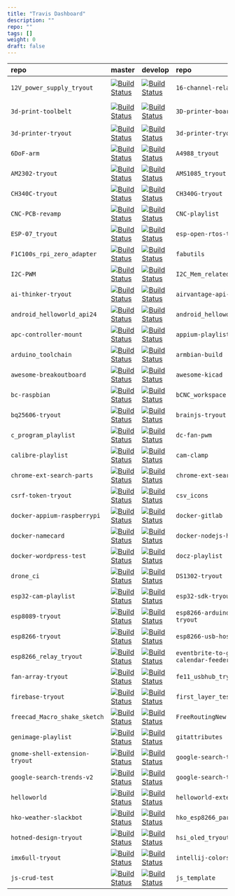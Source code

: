 ```yaml
---
title: "Travis Dashboard"
description: ""
repo: ""
tags: []
weight: 0
draft: false
---
```


| repo | master | develop | repo | master | develop | repo | master | develop | repo | master | develop | repo | master | develop |
| :---- | ----- | ----- | :---- | ----- | ----- | :---- | ----- | ----- | :---- | ----- | ----- | :---- | ----- | ----- |
| `12V_power_supply_tryout`| [![Build Status](https://travis-ci.com/louiscklaw/12V_power_supply_tryout.svg?branch=master)](https://travis-ci.com/louiscklaw/12V_power_supply_tryout)| [![Build Status](https://travis-ci.com/louiscklaw/12V_power_supply_tryout.svg?branch=develop)](https://travis-ci.com/louiscklaw/12V_power_supply_tryout) | `16-channel-relay-tryout`| [![Build Status](https://travis-ci.com/louiscklaw/16-channel-relay-tryout.svg?branch=master)](https://travis-ci.com/louiscklaw/16-channel-relay-tryout)| [![Build Status](https://travis-ci.com/louiscklaw/16-channel-relay-tryout.svg?branch=develop)](https://travis-ci.com/louiscklaw/16-channel-relay-tryout) | `2019-district-council-election-parser`| [![Build Status](https://travis-ci.com/louiscklaw/2019-district-council-election-parser.svg?branch=master)](https://travis-ci.com/louiscklaw/2019-district-council-election-parser)| [![Build Status](https://travis-ci.com/louiscklaw/2019-district-council-election-parser.svg?branch=develop)](https://travis-ci.com/louiscklaw/2019-district-council-election-parser) | `3d-library`| [![Build Status](https://travis-ci.com/louiscklaw/3d-library.svg?branch=master)](https://travis-ci.com/louiscklaw/3d-library)| [![Build Status](https://travis-ci.com/louiscklaw/3d-library.svg?branch=develop)](https://travis-ci.com/louiscklaw/3d-library) | `3d-model-store`| [![Build Status](https://travis-ci.com/louiscklaw/3d-model-store.svg?branch=master)](https://travis-ci.com/louiscklaw/3d-model-store)| [![Build Status](https://travis-ci.com/louiscklaw/3d-model-store.svg?branch=develop)](https://travis-ci.com/louiscklaw/3d-model-store) |
| `3d-print-toolbelt`| [![Build Status](https://travis-ci.com/louiscklaw/3d-print-toolbelt.svg?branch=master)](https://travis-ci.com/louiscklaw/3d-print-toolbelt)| [![Build Status](https://travis-ci.com/louiscklaw/3d-print-toolbelt.svg?branch=develop)](https://travis-ci.com/louiscklaw/3d-print-toolbelt) | `3D-printer-board`| [![Build Status](https://travis-ci.com/louiscklaw/3D-printer-board.svg?branch=master)](https://travis-ci.com/louiscklaw/3D-printer-board)| [![Build Status](https://travis-ci.com/louiscklaw/3D-printer-board.svg?branch=develop)](https://travis-ci.com/louiscklaw/3D-printer-board) | `3d-printer-filament-weight-sensor`| [![Build Status](https://travis-ci.com/louiscklaw/3d-printer-filament-weight-sensor.svg?branch=master)](https://travis-ci.com/louiscklaw/3d-printer-filament-weight-sensor)| [![Build Status](https://travis-ci.com/louiscklaw/3d-printer-filament-weight-sensor.svg?branch=develop)](https://travis-ci.com/louiscklaw/3d-printer-filament-weight-sensor) | `3d-printer-head-pcb`| [![Build Status](https://travis-ci.com/louiscklaw/3d-printer-head-pcb.svg?branch=master)](https://travis-ci.com/louiscklaw/3d-printer-head-pcb)| [![Build Status](https://travis-ci.com/louiscklaw/3d-printer-head-pcb.svg?branch=develop)](https://travis-ci.com/louiscklaw/3d-printer-head-pcb) | `3d-printer-test2`| [![Build Status](https://travis-ci.com/louiscklaw/3d-printer-test2.svg?branch=master)](https://travis-ci.com/louiscklaw/3d-printer-test2)| [![Build Status](https://travis-ci.com/louiscklaw/3d-printer-test2.svg?branch=develop)](https://travis-ci.com/louiscklaw/3d-printer-test2) |
| `3d-printer-tryout`| [![Build Status](https://travis-ci.com/louiscklaw/3d-printer-tryout.svg?branch=master)](https://travis-ci.com/louiscklaw/3d-printer-tryout)| [![Build Status](https://travis-ci.com/louiscklaw/3d-printer-tryout.svg?branch=develop)](https://travis-ci.com/louiscklaw/3d-printer-tryout) | `3d-printer-tryout2`| [![Build Status](https://travis-ci.com/louiscklaw/3d-printer-tryout2.svg?branch=master)](https://travis-ci.com/louiscklaw/3d-printer-tryout2)| [![Build Status](https://travis-ci.com/louiscklaw/3d-printer-tryout2.svg?branch=develop)](https://travis-ci.com/louiscklaw/3d-printer-tryout2) | `3d-scanner-tryout`| [![Build Status](https://travis-ci.com/louiscklaw/3d-scanner-tryout.svg?branch=master)](https://travis-ci.com/louiscklaw/3d-scanner-tryout)| [![Build Status](https://travis-ci.com/louiscklaw/3d-scanner-tryout.svg?branch=develop)](https://travis-ci.com/louiscklaw/3d-scanner-tryout) | `3dprinter-config`| [![Build Status](https://travis-ci.com/louiscklaw/3dprinter-config.svg?branch=master)](https://travis-ci.com/louiscklaw/3dprinter-config)| [![Build Status](https://travis-ci.com/louiscklaw/3dprinter-config.svg?branch=develop)](https://travis-ci.com/louiscklaw/3dprinter-config) | `5V_OCP_tryout`| [![Build Status](https://travis-ci.com/louiscklaw/5V_OCP_tryout.svg?branch=master)](https://travis-ci.com/louiscklaw/5V_OCP_tryout)| [![Build Status](https://travis-ci.com/louiscklaw/5V_OCP_tryout.svg?branch=develop)](https://travis-ci.com/louiscklaw/5V_OCP_tryout) |
| `6DoF-arm`| [![Build Status](https://travis-ci.com/louiscklaw/6DoF-arm.svg?branch=master)](https://travis-ci.com/louiscklaw/6DoF-arm)| [![Build Status](https://travis-ci.com/louiscklaw/6DoF-arm.svg?branch=develop)](https://travis-ci.com/louiscklaw/6DoF-arm) | `A4988_tryout`| [![Build Status](https://travis-ci.com/louiscklaw/A4988_tryout.svg?branch=master)](https://travis-ci.com/louiscklaw/A4988_tryout)| [![Build Status](https://travis-ci.com/louiscklaw/A4988_tryout.svg?branch=develop)](https://travis-ci.com/louiscklaw/A4988_tryout) | `aastock-tile-tryout`| [![Build Status](https://travis-ci.com/louiscklaw/aastock-tile-tryout.svg?branch=master)](https://travis-ci.com/louiscklaw/aastock-tile-tryout)| [![Build Status](https://travis-ci.com/louiscklaw/aastock-tile-tryout.svg?branch=develop)](https://travis-ci.com/louiscklaw/aastock-tile-tryout) | `acdc_switch_supply_tryout`| [![Build Status](https://travis-ci.com/louiscklaw/acdc_switch_supply_tryout.svg?branch=master)](https://travis-ci.com/louiscklaw/acdc_switch_supply_tryout)| [![Build Status](https://travis-ci.com/louiscklaw/acdc_switch_supply_tryout.svg?branch=develop)](https://travis-ci.com/louiscklaw/acdc_switch_supply_tryout) | `adb_long_duration_recorder`| [![Build Status](https://travis-ci.com/louiscklaw/adb_long_duration_recorder.svg?branch=master)](https://travis-ci.com/louiscklaw/adb_long_duration_recorder)| [![Build Status](https://travis-ci.com/louiscklaw/adb_long_duration_recorder.svg?branch=develop)](https://travis-ci.com/louiscklaw/adb_long_duration_recorder) |
| `AM2302-tryout`| [![Build Status](https://travis-ci.com/louiscklaw/AM2302-tryout.svg?branch=master)](https://travis-ci.com/louiscklaw/AM2302-tryout)| [![Build Status](https://travis-ci.com/louiscklaw/AM2302-tryout.svg?branch=develop)](https://travis-ci.com/louiscklaw/AM2302-tryout) | `AMS1085_tryout`| [![Build Status](https://travis-ci.com/louiscklaw/AMS1085_tryout.svg?branch=master)](https://travis-ci.com/louiscklaw/AMS1085_tryout)| [![Build Status](https://travis-ci.com/louiscklaw/AMS1085_tryout.svg?branch=develop)](https://travis-ci.com/louiscklaw/AMS1085_tryout) | `AMS1117_tryout`| [![Build Status](https://travis-ci.com/louiscklaw/AMS1117_tryout.svg?branch=master)](https://travis-ci.com/louiscklaw/AMS1117_tryout)| [![Build Status](https://travis-ci.com/louiscklaw/AMS1117_tryout.svg?branch=develop)](https://travis-ci.com/louiscklaw/AMS1117_tryout) | `android-message-box-tryout`| [![Build Status](https://travis-ci.com/louiscklaw/android-message-box-tryout.svg?branch=master)](https://travis-ci.com/louiscklaw/android-message-box-tryout)| [![Build Status](https://travis-ci.com/louiscklaw/android-message-box-tryout.svg?branch=develop)](https://travis-ci.com/louiscklaw/android-message-box-tryout) | `android_helloworld_api19`| [![Build Status](https://travis-ci.com/louiscklaw/android_helloworld_api19.svg?branch=master)](https://travis-ci.com/louiscklaw/android_helloworld_api19)| [![Build Status](https://travis-ci.com/louiscklaw/android_helloworld_api19.svg?branch=develop)](https://travis-ci.com/louiscklaw/android_helloworld_api19) |
| `CH340C-tryout`| [![Build Status](https://travis-ci.com/louiscklaw/CH340C-tryout.svg?branch=master)](https://travis-ci.com/louiscklaw/CH340C-tryout)| [![Build Status](https://travis-ci.com/louiscklaw/CH340C-tryout.svg?branch=develop)](https://travis-ci.com/louiscklaw/CH340C-tryout) | `CH340G-tryout`| [![Build Status](https://travis-ci.com/louiscklaw/CH340G-tryout.svg?branch=master)](https://travis-ci.com/louiscklaw/CH340G-tryout)| [![Build Status](https://travis-ci.com/louiscklaw/CH340G-tryout.svg?branch=develop)](https://travis-ci.com/louiscklaw/CH340G-tryout) | `CH340T-tryout`| [![Build Status](https://travis-ci.com/louiscklaw/CH340T-tryout.svg?branch=master)](https://travis-ci.com/louiscklaw/CH340T-tryout)| [![Build Status](https://travis-ci.com/louiscklaw/CH340T-tryout.svg?branch=develop)](https://travis-ci.com/louiscklaw/CH340T-tryout) | `chrome-ext-search-annualreport`| [![Build Status](https://travis-ci.com/louiscklaw/chrome-ext-search-annualreport.svg?branch=master)](https://travis-ci.com/louiscklaw/chrome-ext-search-annualreport)| [![Build Status](https://travis-ci.com/louiscklaw/chrome-ext-search-annualreport.svg?branch=develop)](https://travis-ci.com/louiscklaw/chrome-ext-search-annualreport) | `chrome-ext-search-breakout`| [![Build Status](https://travis-ci.com/louiscklaw/chrome-ext-search-breakout.svg?branch=master)](https://travis-ci.com/louiscklaw/chrome-ext-search-breakout)| [![Build Status](https://travis-ci.com/louiscklaw/chrome-ext-search-breakout.svg?branch=develop)](https://travis-ci.com/louiscklaw/chrome-ext-search-breakout) |
| `CNC-PCB-revamp`| [![Build Status](https://travis-ci.com/louiscklaw/CNC-PCB-revamp.svg?branch=master)](https://travis-ci.com/louiscklaw/CNC-PCB-revamp)| [![Build Status](https://travis-ci.com/louiscklaw/CNC-PCB-revamp.svg?branch=develop)](https://travis-ci.com/louiscklaw/CNC-PCB-revamp) | `CNC-playlist`| [![Build Status](https://travis-ci.com/louiscklaw/CNC-playlist.svg?branch=master)](https://travis-ci.com/louiscklaw/CNC-playlist)| [![Build Status](https://travis-ci.com/louiscklaw/CNC-playlist.svg?branch=develop)](https://travis-ci.com/louiscklaw/CNC-playlist) | `cookie-session-tryout`| [![Build Status](https://travis-ci.com/louiscklaw/cookie-session-tryout.svg?branch=master)](https://travis-ci.com/louiscklaw/cookie-session-tryout)| [![Build Status](https://travis-ci.com/louiscklaw/cookie-session-tryout.svg?branch=develop)](https://travis-ci.com/louiscklaw/cookie-session-tryout) | `COVID-19-tools`| [![Build Status](https://travis-ci.com/louiscklaw/COVID-19-tools.svg?branch=master)](https://travis-ci.com/louiscklaw/COVID-19-tools)| [![Build Status](https://travis-ci.com/louiscklaw/COVID-19-tools.svg?branch=develop)](https://travis-ci.com/louiscklaw/COVID-19-tools) | `cowin-tryout`| [![Build Status](https://travis-ci.com/louiscklaw/cowin-tryout.svg?branch=master)](https://travis-ci.com/louiscklaw/cowin-tryout)| [![Build Status](https://travis-ci.com/louiscklaw/cowin-tryout.svg?branch=develop)](https://travis-ci.com/louiscklaw/cowin-tryout) |
| `ESP-07_tryout`| [![Build Status](https://travis-ci.com/louiscklaw/ESP-07_tryout.svg?branch=master)](https://travis-ci.com/louiscklaw/ESP-07_tryout)| [![Build Status](https://travis-ci.com/louiscklaw/ESP-07_tryout.svg?branch=develop)](https://travis-ci.com/louiscklaw/ESP-07_tryout) | `esp-open-rtos-tryout`| [![Build Status](https://travis-ci.com/louiscklaw/esp-open-rtos-tryout.svg?branch=master)](https://travis-ci.com/louiscklaw/esp-open-rtos-tryout)| [![Build Status](https://travis-ci.com/louiscklaw/esp-open-rtos-tryout.svg?branch=develop)](https://travis-ci.com/louiscklaw/esp-open-rtos-tryout) | `esp-weather-station-tryout`| [![Build Status](https://travis-ci.com/louiscklaw/esp-weather-station-tryout.svg?branch=master)](https://travis-ci.com/louiscklaw/esp-weather-station-tryout)| [![Build Status](https://travis-ci.com/louiscklaw/esp-weather-station-tryout.svg?branch=develop)](https://travis-ci.com/louiscklaw/esp-weather-station-tryout) | `ESP12-breakout`| [![Build Status](https://travis-ci.com/louiscklaw/ESP12-breakout.svg?branch=master)](https://travis-ci.com/louiscklaw/ESP12-breakout)| [![Build Status](https://travis-ci.com/louiscklaw/ESP12-breakout.svg?branch=develop)](https://travis-ci.com/louiscklaw/ESP12-breakout) | `esp12-lora-remote-station-tryout`| [![Build Status](https://travis-ci.com/louiscklaw/esp12-lora-remote-station-tryout.svg?branch=master)](https://travis-ci.com/louiscklaw/esp12-lora-remote-station-tryout)| [![Build Status](https://travis-ci.com/louiscklaw/esp12-lora-remote-station-tryout.svg?branch=develop)](https://travis-ci.com/louiscklaw/esp12-lora-remote-station-tryout) |
| `F1C100s_rpi_zero_adapter`| [![Build Status](https://travis-ci.com/louiscklaw/F1C100s_rpi_zero_adapter.svg?branch=master)](https://travis-ci.com/louiscklaw/F1C100s_rpi_zero_adapter)| [![Build Status](https://travis-ci.com/louiscklaw/F1C100s_rpi_zero_adapter.svg?branch=develop)](https://travis-ci.com/louiscklaw/F1C100s_rpi_zero_adapter) | `fabutils`| [![Build Status](https://travis-ci.com/louiscklaw/fabutils.svg?branch=master)](https://travis-ci.com/louiscklaw/fabutils)| [![Build Status](https://travis-ci.com/louiscklaw/fabutils.svg?branch=develop)](https://travis-ci.com/louiscklaw/fabutils) | `facebook-market`| [![Build Status](https://travis-ci.com/louiscklaw/facebook-market.svg?branch=master)](https://travis-ci.com/louiscklaw/facebook-market)| [![Build Status](https://travis-ci.com/louiscklaw/facebook-market.svg?branch=develop)](https://travis-ci.com/louiscklaw/facebook-market) | `facebook-toolbelt`| [![Build Status](https://travis-ci.com/louiscklaw/facebook-toolbelt.svg?branch=master)](https://travis-ci.com/louiscklaw/facebook-toolbelt)| [![Build Status](https://travis-ci.com/louiscklaw/facebook-toolbelt.svg?branch=develop)](https://travis-ci.com/louiscklaw/facebook-toolbelt) | `facebook_scraper-tryout`| [![Build Status](https://travis-ci.com/louiscklaw/facebook_scraper-tryout.svg?branch=master)](https://travis-ci.com/louiscklaw/facebook_scraper-tryout)| [![Build Status](https://travis-ci.com/louiscklaw/facebook_scraper-tryout.svg?branch=develop)](https://travis-ci.com/louiscklaw/facebook_scraper-tryout) |
| `I2C-PWM`| [![Build Status](https://travis-ci.com/louiscklaw/I2C-PWM.svg?branch=master)](https://travis-ci.com/louiscklaw/I2C-PWM)| [![Build Status](https://travis-ci.com/louiscklaw/I2C-PWM.svg?branch=develop)](https://travis-ci.com/louiscklaw/I2C-PWM) | `I2C_Mem_related_tryout`| [![Build Status](https://travis-ci.com/louiscklaw/I2C_Mem_related_tryout.svg?branch=master)](https://travis-ci.com/louiscklaw/I2C_Mem_related_tryout)| [![Build Status](https://travis-ci.com/louiscklaw/I2C_Mem_related_tryout.svg?branch=develop)](https://travis-ci.com/louiscklaw/I2C_Mem_related_tryout) | `i3mega-playlist`| [![Build Status](https://travis-ci.com/louiscklaw/i3mega-playlist.svg?branch=master)](https://travis-ci.com/louiscklaw/i3mega-playlist)| [![Build Status](https://travis-ci.com/louiscklaw/i3mega-playlist.svg?branch=develop)](https://travis-ci.com/louiscklaw/i3mega-playlist) | `iamon99-com-tryout`| [![Build Status](https://travis-ci.com/louiscklaw/iamon99-com-tryout.svg?branch=master)](https://travis-ci.com/louiscklaw/iamon99-com-tryout)| [![Build Status](https://travis-ci.com/louiscklaw/iamon99-com-tryout.svg?branch=develop)](https://travis-ci.com/louiscklaw/iamon99-com-tryout) | `ikea_worklamp_playlist`| [![Build Status](https://travis-ci.com/louiscklaw/ikea_worklamp_playlist.svg?branch=master)](https://travis-ci.com/louiscklaw/ikea_worklamp_playlist)| [![Build Status](https://travis-ci.com/louiscklaw/ikea_worklamp_playlist.svg?branch=develop)](https://travis-ci.com/louiscklaw/ikea_worklamp_playlist) |
| `ai-thinker-tryout`| [![Build Status](https://travis-ci.com/louiscklaw/ai-thinker-tryout.svg?branch=master)](https://travis-ci.com/louiscklaw/ai-thinker-tryout)| [![Build Status](https://travis-ci.com/louiscklaw/ai-thinker-tryout.svg?branch=develop)](https://travis-ci.com/louiscklaw/ai-thinker-tryout) | `airvantage-api-nodejs`| [![Build Status](https://travis-ci.com/louiscklaw/airvantage-api-nodejs.svg?branch=master)](https://travis-ci.com/louiscklaw/airvantage-api-nodejs)| [![Build Status](https://travis-ci.com/louiscklaw/airvantage-api-nodejs.svg?branch=develop)](https://travis-ci.com/louiscklaw/airvantage-api-nodejs) | `allwinner-F1Cn00s-tryout`| [![Build Status](https://travis-ci.com/louiscklaw/allwinner-F1Cn00s-tryout.svg?branch=master)](https://travis-ci.com/louiscklaw/allwinner-F1Cn00s-tryout)| [![Build Status](https://travis-ci.com/louiscklaw/allwinner-F1Cn00s-tryout.svg?branch=develop)](https://travis-ci.com/louiscklaw/allwinner-F1Cn00s-tryout) | `allwinner-H3-tryout`| [![Build Status](https://travis-ci.com/louiscklaw/allwinner-H3-tryout.svg?branch=master)](https://travis-ci.com/louiscklaw/allwinner-H3-tryout)| [![Build Status](https://travis-ci.com/louiscklaw/allwinner-H3-tryout.svg?branch=develop)](https://travis-ci.com/louiscklaw/allwinner-H3-tryout) | `allwinner-v3s-tryout`| [![Build Status](https://travis-ci.com/louiscklaw/allwinner-v3s-tryout.svg?branch=master)](https://travis-ci.com/louiscklaw/allwinner-v3s-tryout)| [![Build Status](https://travis-ci.com/louiscklaw/allwinner-v3s-tryout.svg?branch=develop)](https://travis-ci.com/louiscklaw/allwinner-v3s-tryout) |
| `android_helloworld_api24`| [![Build Status](https://travis-ci.com/louiscklaw/android_helloworld_api24.svg?branch=master)](https://travis-ci.com/louiscklaw/android_helloworld_api24)| [![Build Status](https://travis-ci.com/louiscklaw/android_helloworld_api24.svg?branch=develop)](https://travis-ci.com/louiscklaw/android_helloworld_api24) | `android_helloworld_api25`| [![Build Status](https://travis-ci.com/louiscklaw/android_helloworld_api25.svg?branch=master)](https://travis-ci.com/louiscklaw/android_helloworld_api25)| [![Build Status](https://travis-ci.com/louiscklaw/android_helloworld_api25.svg?branch=develop)](https://travis-ci.com/louiscklaw/android_helloworld_api25) | `android_phone`| [![Build Status](https://travis-ci.com/louiscklaw/android_phone.svg?branch=master)](https://travis-ci.com/louiscklaw/android_phone)| [![Build Status](https://travis-ci.com/louiscklaw/android_phone.svg?branch=develop)](https://travis-ci.com/louiscklaw/android_phone) | `anycubic-slic3r-settings`| [![Build Status](https://travis-ci.com/louiscklaw/anycubic-slic3r-settings.svg?branch=master)](https://travis-ci.com/louiscklaw/anycubic-slic3r-settings)| [![Build Status](https://travis-ci.com/louiscklaw/anycubic-slic3r-settings.svg?branch=develop)](https://travis-ci.com/louiscklaw/anycubic-slic3r-settings) | `AP3429-tryout`| [![Build Status](https://travis-ci.com/louiscklaw/AP3429-tryout.svg?branch=master)](https://travis-ci.com/louiscklaw/AP3429-tryout)| [![Build Status](https://travis-ci.com/louiscklaw/AP3429-tryout.svg?branch=develop)](https://travis-ci.com/louiscklaw/AP3429-tryout) |
| `apc-controller-mount`| [![Build Status](https://travis-ci.com/louiscklaw/apc-controller-mount.svg?branch=master)](https://travis-ci.com/louiscklaw/apc-controller-mount)| [![Build Status](https://travis-ci.com/louiscklaw/apc-controller-mount.svg?branch=develop)](https://travis-ci.com/louiscklaw/apc-controller-mount) | `appium-playlist`| [![Build Status](https://travis-ci.com/louiscklaw/appium-playlist.svg?branch=master)](https://travis-ci.com/louiscklaw/appium-playlist)| [![Build Status](https://travis-ci.com/louiscklaw/appium-playlist.svg?branch=develop)](https://travis-ci.com/louiscklaw/appium-playlist) | `AR9331-tryout`| [![Build Status](https://travis-ci.com/louiscklaw/AR9331-tryout.svg?branch=master)](https://travis-ci.com/louiscklaw/AR9331-tryout)| [![Build Status](https://travis-ci.com/louiscklaw/AR9331-tryout.svg?branch=develop)](https://travis-ci.com/louiscklaw/AR9331-tryout) | `archlinux_postinstall`| [![Build Status](https://travis-ci.com/louiscklaw/archlinux_postinstall.svg?branch=master)](https://travis-ci.com/louiscklaw/archlinux_postinstall)| [![Build Status](https://travis-ci.com/louiscklaw/archlinux_postinstall.svg?branch=develop)](https://travis-ci.com/louiscklaw/archlinux_postinstall) | `arduino_input_tryout`| [![Build Status](https://travis-ci.com/louiscklaw/arduino_input_tryout.svg?branch=master)](https://travis-ci.com/louiscklaw/arduino_input_tryout)| [![Build Status](https://travis-ci.com/louiscklaw/arduino_input_tryout.svg?branch=develop)](https://travis-ci.com/louiscklaw/arduino_input_tryout) |
| `arduino_toolchain`| [![Build Status](https://travis-ci.com/louiscklaw/arduino_toolchain.svg?branch=master)](https://travis-ci.com/louiscklaw/arduino_toolchain)| [![Build Status](https://travis-ci.com/louiscklaw/arduino_toolchain.svg?branch=develop)](https://travis-ci.com/louiscklaw/arduino_toolchain) | `armbian-build`| [![Build Status](https://travis-ci.com/louiscklaw/armbian-build.svg?branch=master)](https://travis-ci.com/louiscklaw/armbian-build)| [![Build Status](https://travis-ci.com/louiscklaw/armbian-build.svg?branch=develop)](https://travis-ci.com/louiscklaw/armbian-build) | `ATMEGA2460-breakout`| [![Build Status](https://travis-ci.com/louiscklaw/ATMEGA2460-breakout.svg?branch=master)](https://travis-ci.com/louiscklaw/ATMEGA2460-breakout)| [![Build Status](https://travis-ci.com/louiscklaw/ATMEGA2460-breakout.svg?branch=develop)](https://travis-ci.com/louiscklaw/ATMEGA2460-breakout) | `ATMEGA328P_tryout`| [![Build Status](https://travis-ci.com/louiscklaw/ATMEGA328P_tryout.svg?branch=master)](https://travis-ci.com/louiscklaw/ATMEGA328P_tryout)| [![Build Status](https://travis-ci.com/louiscklaw/ATMEGA328P_tryout.svg?branch=develop)](https://travis-ci.com/louiscklaw/ATMEGA328P_tryout) | `attiny85_tryout`| [![Build Status](https://travis-ci.com/louiscklaw/attiny85_tryout.svg?branch=master)](https://travis-ci.com/louiscklaw/attiny85_tryout)| [![Build Status](https://travis-ci.com/louiscklaw/attiny85_tryout.svg?branch=develop)](https://travis-ci.com/louiscklaw/attiny85_tryout) |
| `awesome-breakoutboard`| [![Build Status](https://travis-ci.com/louiscklaw/awesome-breakoutboard.svg?branch=master)](https://travis-ci.com/louiscklaw/awesome-breakoutboard)| [![Build Status](https://travis-ci.com/louiscklaw/awesome-breakoutboard.svg?branch=develop)](https://travis-ci.com/louiscklaw/awesome-breakoutboard) | `awesome-kicad`| [![Build Status](https://travis-ci.com/louiscklaw/awesome-kicad.svg?branch=master)](https://travis-ci.com/louiscklaw/awesome-kicad)| [![Build Status](https://travis-ci.com/louiscklaw/awesome-kicad.svg?branch=develop)](https://travis-ci.com/louiscklaw/awesome-kicad) | `AXP203_tryout`| [![Build Status](https://travis-ci.com/louiscklaw/AXP203_tryout.svg?branch=master)](https://travis-ci.com/louiscklaw/AXP203_tryout)| [![Build Status](https://travis-ci.com/louiscklaw/AXP203_tryout.svg?branch=develop)](https://travis-ci.com/louiscklaw/AXP203_tryout) | `AXP209_tryout`| [![Build Status](https://travis-ci.com/louiscklaw/AXP209_tryout.svg?branch=master)](https://travis-ci.com/louiscklaw/AXP209_tryout)| [![Build Status](https://travis-ci.com/louiscklaw/AXP209_tryout.svg?branch=develop)](https://travis-ci.com/louiscklaw/AXP209_tryout) | `Badge-PCB`| [![Build Status](https://travis-ci.com/louiscklaw/Badge-PCB.svg?branch=master)](https://travis-ci.com/louiscklaw/Badge-PCB)| [![Build Status](https://travis-ci.com/louiscklaw/Badge-PCB.svg?branch=develop)](https://travis-ci.com/louiscklaw/Badge-PCB) |
| `bc-raspbian`| [![Build Status](https://travis-ci.com/louiscklaw/bc-raspbian.svg?branch=master)](https://travis-ci.com/louiscklaw/bc-raspbian)| [![Build Status](https://travis-ci.com/louiscklaw/bc-raspbian.svg?branch=develop)](https://travis-ci.com/louiscklaw/bc-raspbian) | `bCNC_workspace`| [![Build Status](https://travis-ci.com/louiscklaw/bCNC_workspace.svg?branch=master)](https://travis-ci.com/louiscklaw/bCNC_workspace)| [![Build Status](https://travis-ci.com/louiscklaw/bCNC_workspace.svg?branch=develop)](https://travis-ci.com/louiscklaw/bCNC_workspace) | `behave_tryout`| [![Build Status](https://travis-ci.com/louiscklaw/behave_tryout.svg?branch=master)](https://travis-ci.com/louiscklaw/behave_tryout)| [![Build Status](https://travis-ci.com/louiscklaw/behave_tryout.svg?branch=develop)](https://travis-ci.com/louiscklaw/behave_tryout) | `bmp180_tryout`| [![Build Status](https://travis-ci.com/louiscklaw/bmp180_tryout.svg?branch=master)](https://travis-ci.com/louiscklaw/bmp180_tryout)| [![Build Status](https://travis-ci.com/louiscklaw/bmp180_tryout.svg?branch=develop)](https://travis-ci.com/louiscklaw/bmp180_tryout) | `BMP280_tryout`| [![Build Status](https://travis-ci.com/louiscklaw/BMP280_tryout.svg?branch=master)](https://travis-ci.com/louiscklaw/BMP280_tryout)| [![Build Status](https://travis-ci.com/louiscklaw/BMP280_tryout.svg?branch=develop)](https://travis-ci.com/louiscklaw/BMP280_tryout) |
| `bq25606-tryout`| [![Build Status](https://travis-ci.com/louiscklaw/bq25606-tryout.svg?branch=master)](https://travis-ci.com/louiscklaw/bq25606-tryout)| [![Build Status](https://travis-ci.com/louiscklaw/bq25606-tryout.svg?branch=develop)](https://travis-ci.com/louiscklaw/bq25606-tryout) | `brainjs-tryout`| [![Build Status](https://travis-ci.com/louiscklaw/brainjs-tryout.svg?branch=master)](https://travis-ci.com/louiscklaw/brainjs-tryout)| [![Build Status](https://travis-ci.com/louiscklaw/brainjs-tryout.svg?branch=develop)](https://travis-ci.com/louiscklaw/brainjs-tryout) | `Build-Armbian`| [![Build Status](https://travis-ci.com/louiscklaw/Build-Armbian.svg?branch=master)](https://travis-ci.com/louiscklaw/Build-Armbian)| [![Build Status](https://travis-ci.com/louiscklaw/Build-Armbian.svg?branch=develop)](https://travis-ci.com/louiscklaw/Build-Armbian) | `buildkite-playlist`| [![Build Status](https://travis-ci.com/louiscklaw/buildkite-playlist.svg?branch=master)](https://travis-ci.com/louiscklaw/buildkite-playlist)| [![Build Status](https://travis-ci.com/louiscklaw/buildkite-playlist.svg?branch=develop)](https://travis-ci.com/louiscklaw/buildkite-playlist) | `bulma-admin-templates`| [![Build Status](https://travis-ci.com/louiscklaw/bulma-admin-templates.svg?branch=master)](https://travis-ci.com/louiscklaw/bulma-admin-templates)| [![Build Status](https://travis-ci.com/louiscklaw/bulma-admin-templates.svg?branch=develop)](https://travis-ci.com/louiscklaw/bulma-admin-templates) |
| `c_program_playlist`| [![Build Status](https://travis-ci.com/louiscklaw/c_program_playlist.svg?branch=master)](https://travis-ci.com/louiscklaw/c_program_playlist)| [![Build Status](https://travis-ci.com/louiscklaw/c_program_playlist.svg?branch=develop)](https://travis-ci.com/louiscklaw/c_program_playlist) | `dc-fan-pwm`| [![Build Status](https://travis-ci.com/louiscklaw/dc-fan-pwm.svg?branch=master)](https://travis-ci.com/louiscklaw/dc-fan-pwm)| [![Build Status](https://travis-ci.com/louiscklaw/dc-fan-pwm.svg?branch=develop)](https://travis-ci.com/louiscklaw/dc-fan-pwm) | `dell-T5610-stand`| [![Build Status](https://travis-ci.com/louiscklaw/dell-T5610-stand.svg?branch=master)](https://travis-ci.com/louiscklaw/dell-T5610-stand)| [![Build Status](https://travis-ci.com/louiscklaw/dell-T5610-stand.svg?branch=develop)](https://travis-ci.com/louiscklaw/dell-T5610-stand) | `DIY-fume-extractor`| [![Build Status](https://travis-ci.com/louiscklaw/DIY-fume-extractor.svg?branch=master)](https://travis-ci.com/louiscklaw/DIY-fume-extractor)| [![Build Status](https://travis-ci.com/louiscklaw/DIY-fume-extractor.svg?branch=develop)](https://travis-ci.com/louiscklaw/DIY-fume-extractor) | `docker-android`| [![Build Status](https://travis-ci.com/louiscklaw/docker-android.svg?branch=master)](https://travis-ci.com/louiscklaw/docker-android)| [![Build Status](https://travis-ci.com/louiscklaw/docker-android.svg?branch=develop)](https://travis-ci.com/louiscklaw/docker-android) |
| `calibre-playlist`| [![Build Status](https://travis-ci.com/louiscklaw/calibre-playlist.svg?branch=master)](https://travis-ci.com/louiscklaw/calibre-playlist)| [![Build Status](https://travis-ci.com/louiscklaw/calibre-playlist.svg?branch=develop)](https://travis-ci.com/louiscklaw/calibre-playlist) | `cam-clamp`| [![Build Status](https://travis-ci.com/louiscklaw/cam-clamp.svg?branch=master)](https://travis-ci.com/louiscklaw/cam-clamp)| [![Build Status](https://travis-ci.com/louiscklaw/cam-clamp.svg?branch=develop)](https://travis-ci.com/louiscklaw/cam-clamp) | `card-holder`| [![Build Status](https://travis-ci.com/louiscklaw/card-holder.svg?branch=master)](https://travis-ci.com/louiscklaw/card-holder)| [![Build Status](https://travis-ci.com/louiscklaw/card-holder.svg?branch=develop)](https://travis-ci.com/louiscklaw/card-holder) | `car_tracking_tryout`| [![Build Status](https://travis-ci.com/louiscklaw/car_tracking_tryout.svg?branch=master)](https://travis-ci.com/louiscklaw/car_tracking_tryout)| [![Build Status](https://travis-ci.com/louiscklaw/car_tracking_tryout.svg?branch=develop)](https://travis-ci.com/louiscklaw/car_tracking_tryout) | `CC1310-tryout`| [![Build Status](https://travis-ci.com/louiscklaw/CC1310-tryout.svg?branch=master)](https://travis-ci.com/louiscklaw/CC1310-tryout)| [![Build Status](https://travis-ci.com/louiscklaw/CC1310-tryout.svg?branch=develop)](https://travis-ci.com/louiscklaw/CC1310-tryout) |
| `chrome-ext-search-parts`| [![Build Status](https://travis-ci.com/louiscklaw/chrome-ext-search-parts.svg?branch=master)](https://travis-ci.com/louiscklaw/chrome-ext-search-parts)| [![Build Status](https://travis-ci.com/louiscklaw/chrome-ext-search-parts.svg?branch=develop)](https://travis-ci.com/louiscklaw/chrome-ext-search-parts) | `chrome-ext-search-stock`| [![Build Status](https://travis-ci.com/louiscklaw/chrome-ext-search-stock.svg?branch=master)](https://travis-ci.com/louiscklaw/chrome-ext-search-stock)| [![Build Status](https://travis-ci.com/louiscklaw/chrome-ext-search-stock.svg?branch=develop)](https://travis-ci.com/louiscklaw/chrome-ext-search-stock) | `chrome-ext-taobao-search`| [![Build Status](https://travis-ci.com/louiscklaw/chrome-ext-taobao-search.svg?branch=master)](https://travis-ci.com/louiscklaw/chrome-ext-taobao-search)| [![Build Status](https://travis-ci.com/louiscklaw/chrome-ext-taobao-search.svg?branch=develop)](https://travis-ci.com/louiscklaw/chrome-ext-taobao-search) | `circleci_lab`| [![Build Status](https://travis-ci.com/louiscklaw/circleci_lab.svg?branch=master)](https://travis-ci.com/louiscklaw/circleci_lab)| [![Build Status](https://travis-ci.com/louiscklaw/circleci_lab.svg?branch=develop)](https://travis-ci.com/louiscklaw/circleci_lab) | `cloud-speech-to-text-tryout`| [![Build Status](https://travis-ci.com/louiscklaw/cloud-speech-to-text-tryout.svg?branch=master)](https://travis-ci.com/louiscklaw/cloud-speech-to-text-tryout)| [![Build Status](https://travis-ci.com/louiscklaw/cloud-speech-to-text-tryout.svg?branch=develop)](https://travis-ci.com/louiscklaw/cloud-speech-to-text-tryout) |
| `csrf-token-tryout`| [![Build Status](https://travis-ci.com/louiscklaw/csrf-token-tryout.svg?branch=master)](https://travis-ci.com/louiscklaw/csrf-token-tryout)| [![Build Status](https://travis-ci.com/louiscklaw/csrf-token-tryout.svg?branch=develop)](https://travis-ci.com/louiscklaw/csrf-token-tryout) | `csv_icons`| [![Build Status](https://travis-ci.com/louiscklaw/csv_icons.svg?branch=master)](https://travis-ci.com/louiscklaw/csv_icons)| [![Build Status](https://travis-ci.com/louiscklaw/csv_icons.svg?branch=develop)](https://travis-ci.com/louiscklaw/csv_icons) | `cubieboard-case`| [![Build Status](https://travis-ci.com/louiscklaw/cubieboard-case.svg?branch=master)](https://travis-ci.com/louiscklaw/cubieboard-case)| [![Build Status](https://travis-ci.com/louiscklaw/cubieboard-case.svg?branch=develop)](https://travis-ci.com/louiscklaw/cubieboard-case) | `cubieboard2-playlist`| [![Build Status](https://travis-ci.com/louiscklaw/cubieboard2-playlist.svg?branch=master)](https://travis-ci.com/louiscklaw/cubieboard2-playlist)| [![Build Status](https://travis-ci.com/louiscklaw/cubieboard2-playlist.svg?branch=develop)](https://travis-ci.com/louiscklaw/cubieboard2-playlist) | `custom_cnc`| [![Build Status](https://travis-ci.com/louiscklaw/custom_cnc.svg?branch=master)](https://travis-ci.com/louiscklaw/custom_cnc)| [![Build Status](https://travis-ci.com/louiscklaw/custom_cnc.svg?branch=develop)](https://travis-ci.com/louiscklaw/custom_cnc) |
| `docker-appium-raspberrypi`| [![Build Status](https://travis-ci.com/louiscklaw/docker-appium-raspberrypi.svg?branch=master)](https://travis-ci.com/louiscklaw/docker-appium-raspberrypi)| [![Build Status](https://travis-ci.com/louiscklaw/docker-appium-raspberrypi.svg?branch=develop)](https://travis-ci.com/louiscklaw/docker-appium-raspberrypi) | `docker-gitlab`| [![Build Status](https://travis-ci.com/louiscklaw/docker-gitlab.svg?branch=master)](https://travis-ci.com/louiscklaw/docker-gitlab)| [![Build Status](https://travis-ci.com/louiscklaw/docker-gitlab.svg?branch=develop)](https://travis-ci.com/louiscklaw/docker-gitlab) | `docker-kicad-build`| [![Build Status](https://travis-ci.com/louiscklaw/docker-kicad-build.svg?branch=master)](https://travis-ci.com/louiscklaw/docker-kicad-build)| [![Build Status](https://travis-ci.com/louiscklaw/docker-kicad-build.svg?branch=develop)](https://travis-ci.com/louiscklaw/docker-kicad-build) | `docker-letsencrypt-manager`| [![Build Status](https://travis-ci.com/louiscklaw/docker-letsencrypt-manager.svg?branch=master)](https://travis-ci.com/louiscklaw/docker-letsencrypt-manager)| [![Build Status](https://travis-ci.com/louiscklaw/docker-letsencrypt-manager.svg?branch=develop)](https://travis-ci.com/louiscklaw/docker-letsencrypt-manager) | `docker-mosquitto`| [![Build Status](https://travis-ci.com/louiscklaw/docker-mosquitto.svg?branch=master)](https://travis-ci.com/louiscklaw/docker-mosquitto)| [![Build Status](https://travis-ci.com/louiscklaw/docker-mosquitto.svg?branch=develop)](https://travis-ci.com/louiscklaw/docker-mosquitto) |
| `docker-namecard`| [![Build Status](https://travis-ci.com/louiscklaw/docker-namecard.svg?branch=master)](https://travis-ci.com/louiscklaw/docker-namecard)| [![Build Status](https://travis-ci.com/louiscklaw/docker-namecard.svg?branch=develop)](https://travis-ci.com/louiscklaw/docker-namecard) | `docker-nodejs-helloworld`| [![Build Status](https://travis-ci.com/louiscklaw/docker-nodejs-helloworld.svg?branch=master)](https://travis-ci.com/louiscklaw/docker-nodejs-helloworld)| [![Build Status](https://travis-ci.com/louiscklaw/docker-nodejs-helloworld.svg?branch=develop)](https://travis-ci.com/louiscklaw/docker-nodejs-helloworld) | `docker-playlist`| [![Build Status](https://travis-ci.com/louiscklaw/docker-playlist.svg?branch=master)](https://travis-ci.com/louiscklaw/docker-playlist)| [![Build Status](https://travis-ci.com/louiscklaw/docker-playlist.svg?branch=develop)](https://travis-ci.com/louiscklaw/docker-playlist) | `docker-tutum-helloworld`| [![Build Status](https://travis-ci.com/louiscklaw/docker-tutum-helloworld.svg?branch=master)](https://travis-ci.com/louiscklaw/docker-tutum-helloworld)| [![Build Status](https://travis-ci.com/louiscklaw/docker-tutum-helloworld.svg?branch=develop)](https://travis-ci.com/louiscklaw/docker-tutum-helloworld) | `docker-wordpress-helloworld`| [![Build Status](https://travis-ci.com/louiscklaw/docker-wordpress-helloworld.svg?branch=master)](https://travis-ci.com/louiscklaw/docker-wordpress-helloworld)| [![Build Status](https://travis-ci.com/louiscklaw/docker-wordpress-helloworld.svg?branch=develop)](https://travis-ci.com/louiscklaw/docker-wordpress-helloworld) |
| `docker-wordpress-test`| [![Build Status](https://travis-ci.com/louiscklaw/docker-wordpress-test.svg?branch=master)](https://travis-ci.com/louiscklaw/docker-wordpress-test)| [![Build Status](https://travis-ci.com/louiscklaw/docker-wordpress-test.svg?branch=develop)](https://travis-ci.com/louiscklaw/docker-wordpress-test) | `docz-playlist`| [![Build Status](https://travis-ci.com/louiscklaw/docz-playlist.svg?branch=master)](https://travis-ci.com/louiscklaw/docz-playlist)| [![Build Status](https://travis-ci.com/louiscklaw/docz-playlist.svg?branch=develop)](https://travis-ci.com/louiscklaw/docz-playlist) | `dotfiles`| [![Build Status](https://travis-ci.com/louiscklaw/dotfiles.svg?branch=master)](https://travis-ci.com/louiscklaw/dotfiles)| [![Build Status](https://travis-ci.com/louiscklaw/dotfiles.svg?branch=develop)](https://travis-ci.com/louiscklaw/dotfiles) | `drone-tryout`| [![Build Status](https://travis-ci.com/louiscklaw/drone-tryout.svg?branch=master)](https://travis-ci.com/louiscklaw/drone-tryout)| [![Build Status](https://travis-ci.com/louiscklaw/drone-tryout.svg?branch=develop)](https://travis-ci.com/louiscklaw/drone-tryout) | `drone-with-python`| [![Build Status](https://travis-ci.com/louiscklaw/drone-with-python.svg?branch=master)](https://travis-ci.com/louiscklaw/drone-with-python)| [![Build Status](https://travis-ci.com/louiscklaw/drone-with-python.svg?branch=develop)](https://travis-ci.com/louiscklaw/drone-with-python) |
| `drone_ci`| [![Build Status](https://travis-ci.com/louiscklaw/drone_ci.svg?branch=master)](https://travis-ci.com/louiscklaw/drone_ci)| [![Build Status](https://travis-ci.com/louiscklaw/drone_ci.svg?branch=develop)](https://travis-ci.com/louiscklaw/drone_ci) | `DS1302-tryout`| [![Build Status](https://travis-ci.com/louiscklaw/DS1302-tryout.svg?branch=master)](https://travis-ci.com/louiscklaw/DS1302-tryout)| [![Build Status](https://travis-ci.com/louiscklaw/DS1302-tryout.svg?branch=develop)](https://travis-ci.com/louiscklaw/DS1302-tryout) | `DS1307_tryout`| [![Build Status](https://travis-ci.com/louiscklaw/DS1307_tryout.svg?branch=master)](https://travis-ci.com/louiscklaw/DS1307_tryout)| [![Build Status](https://travis-ci.com/louiscklaw/DS1307_tryout.svg?branch=develop)](https://travis-ci.com/louiscklaw/DS1307_tryout) | `eink-tryout`| [![Build Status](https://travis-ci.com/louiscklaw/eink-tryout.svg?branch=master)](https://travis-ci.com/louiscklaw/eink-tryout)| [![Build Status](https://travis-ci.com/louiscklaw/eink-tryout.svg?branch=develop)](https://travis-ci.com/louiscklaw/eink-tryout) | `EL817S1_tryout`| [![Build Status](https://travis-ci.com/louiscklaw/EL817S1_tryout.svg?branch=master)](https://travis-ci.com/louiscklaw/EL817S1_tryout)| [![Build Status](https://travis-ci.com/louiscklaw/EL817S1_tryout.svg?branch=develop)](https://travis-ci.com/louiscklaw/EL817S1_tryout) |
| `esp32-cam-playlist`| [![Build Status](https://travis-ci.com/louiscklaw/esp32-cam-playlist.svg?branch=master)](https://travis-ci.com/louiscklaw/esp32-cam-playlist)| [![Build Status](https://travis-ci.com/louiscklaw/esp32-cam-playlist.svg?branch=develop)](https://travis-ci.com/louiscklaw/esp32-cam-playlist) | `esp32-sdk-tryout`| [![Build Status](https://travis-ci.com/louiscklaw/esp32-sdk-tryout.svg?branch=master)](https://travis-ci.com/louiscklaw/esp32-sdk-tryout)| [![Build Status](https://travis-ci.com/louiscklaw/esp32-sdk-tryout.svg?branch=develop)](https://travis-ci.com/louiscklaw/esp32-sdk-tryout) | `ESP32-S_tryout`| [![Build Status](https://travis-ci.com/louiscklaw/ESP32-S_tryout.svg?branch=master)](https://travis-ci.com/louiscklaw/ESP32-S_tryout)| [![Build Status](https://travis-ci.com/louiscklaw/ESP32-S_tryout.svg?branch=develop)](https://travis-ci.com/louiscklaw/ESP32-S_tryout) | `esp32-tryout`| [![Build Status](https://travis-ci.com/louiscklaw/esp32-tryout.svg?branch=master)](https://travis-ci.com/louiscklaw/esp32-tryout)| [![Build Status](https://travis-ci.com/louiscklaw/esp32-tryout.svg?branch=develop)](https://travis-ci.com/louiscklaw/esp32-tryout) | `ESP32-WROOM_tryout`| [![Build Status](https://travis-ci.com/louiscklaw/ESP32-WROOM_tryout.svg?branch=master)](https://travis-ci.com/louiscklaw/ESP32-WROOM_tryout)| [![Build Status](https://travis-ci.com/louiscklaw/ESP32-WROOM_tryout.svg?branch=develop)](https://travis-ci.com/louiscklaw/ESP32-WROOM_tryout) |
| `esp8089-tryout`| [![Build Status](https://travis-ci.com/louiscklaw/esp8089-tryout.svg?branch=master)](https://travis-ci.com/louiscklaw/esp8089-tryout)| [![Build Status](https://travis-ci.com/louiscklaw/esp8089-tryout.svg?branch=develop)](https://travis-ci.com/louiscklaw/esp8089-tryout) | `esp8266-arduino-api-tryout`| [![Build Status](https://travis-ci.com/louiscklaw/esp8266-arduino-api-tryout.svg?branch=master)](https://travis-ci.com/louiscklaw/esp8266-arduino-api-tryout)| [![Build Status](https://travis-ci.com/louiscklaw/esp8266-arduino-api-tryout.svg?branch=develop)](https://travis-ci.com/louiscklaw/esp8266-arduino-api-tryout) | `esp8266-arduino-helloworld`| [![Build Status](https://travis-ci.com/louiscklaw/esp8266-arduino-helloworld.svg?branch=master)](https://travis-ci.com/louiscklaw/esp8266-arduino-helloworld)| [![Build Status](https://travis-ci.com/louiscklaw/esp8266-arduino-helloworld.svg?branch=develop)](https://travis-ci.com/louiscklaw/esp8266-arduino-helloworld) | `esp8266-core`| [![Build Status](https://travis-ci.com/louiscklaw/esp8266-core.svg?branch=master)](https://travis-ci.com/louiscklaw/esp8266-core)| [![Build Status](https://travis-ci.com/louiscklaw/esp8266-core.svg?branch=develop)](https://travis-ci.com/louiscklaw/esp8266-core) | `esp8266-rtos-dht-tryout`| [![Build Status](https://travis-ci.com/louiscklaw/esp8266-rtos-dht-tryout.svg?branch=master)](https://travis-ci.com/louiscklaw/esp8266-rtos-dht-tryout)| [![Build Status](https://travis-ci.com/louiscklaw/esp8266-rtos-dht-tryout.svg?branch=develop)](https://travis-ci.com/louiscklaw/esp8266-rtos-dht-tryout) |
| `esp8266-tryout`| [![Build Status](https://travis-ci.com/louiscklaw/esp8266-tryout.svg?branch=master)](https://travis-ci.com/louiscklaw/esp8266-tryout)| [![Build Status](https://travis-ci.com/louiscklaw/esp8266-tryout.svg?branch=develop)](https://travis-ci.com/louiscklaw/esp8266-tryout) | `esp8266-usb-host-tryout`| [![Build Status](https://travis-ci.com/louiscklaw/esp8266-usb-host-tryout.svg?branch=master)](https://travis-ci.com/louiscklaw/esp8266-usb-host-tryout)| [![Build Status](https://travis-ci.com/louiscklaw/esp8266-usb-host-tryout.svg?branch=develop)](https://travis-ci.com/louiscklaw/esp8266-usb-host-tryout) | `esp8266ex-tryout`| [![Build Status](https://travis-ci.com/louiscklaw/esp8266ex-tryout.svg?branch=master)](https://travis-ci.com/louiscklaw/esp8266ex-tryout)| [![Build Status](https://travis-ci.com/louiscklaw/esp8266ex-tryout.svg?branch=develop)](https://travis-ci.com/louiscklaw/esp8266ex-tryout) | `ESP8266Toolchain`| [![Build Status](https://travis-ci.com/louiscklaw/ESP8266Toolchain.svg?branch=master)](https://travis-ci.com/louiscklaw/ESP8266Toolchain)| [![Build Status](https://travis-ci.com/louiscklaw/ESP8266Toolchain.svg?branch=develop)](https://travis-ci.com/louiscklaw/ESP8266Toolchain) | `esp8266_fan_control_board`| [![Build Status](https://travis-ci.com/louiscklaw/esp8266_fan_control_board.svg?branch=master)](https://travis-ci.com/louiscklaw/esp8266_fan_control_board)| [![Build Status](https://travis-ci.com/louiscklaw/esp8266_fan_control_board.svg?branch=develop)](https://travis-ci.com/louiscklaw/esp8266_fan_control_board) |
| `esp8266_relay_tryout`| [![Build Status](https://travis-ci.com/louiscklaw/esp8266_relay_tryout.svg?branch=master)](https://travis-ci.com/louiscklaw/esp8266_relay_tryout)| [![Build Status](https://travis-ci.com/louiscklaw/esp8266_relay_tryout.svg?branch=develop)](https://travis-ci.com/louiscklaw/esp8266_relay_tryout) | `eventbrite-to-google-calendar-feeder`| [![Build Status](https://travis-ci.com/louiscklaw/eventbrite-to-google-calendar-feeder.svg?branch=master)](https://travis-ci.com/louiscklaw/eventbrite-to-google-calendar-feeder)| [![Build Status](https://travis-ci.com/louiscklaw/eventbrite-to-google-calendar-feeder.svg?branch=develop)](https://travis-ci.com/louiscklaw/eventbrite-to-google-calendar-feeder) | `exhaust-fan-cage`| [![Build Status](https://travis-ci.com/louiscklaw/exhaust-fan-cage.svg?branch=master)](https://travis-ci.com/louiscklaw/exhaust-fan-cage)| [![Build Status](https://travis-ci.com/louiscklaw/exhaust-fan-cage.svg?branch=develop)](https://travis-ci.com/louiscklaw/exhaust-fan-cage) | `express-tryout`| [![Build Status](https://travis-ci.com/louiscklaw/express-tryout.svg?branch=master)](https://travis-ci.com/louiscklaw/express-tryout)| [![Build Status](https://travis-ci.com/louiscklaw/express-tryout.svg?branch=develop)](https://travis-ci.com/louiscklaw/express-tryout) | `F1C100s-tryout`| [![Build Status](https://travis-ci.com/louiscklaw/F1C100s-tryout.svg?branch=master)](https://travis-ci.com/louiscklaw/F1C100s-tryout)| [![Build Status](https://travis-ci.com/louiscklaw/F1C100s-tryout.svg?branch=develop)](https://travis-ci.com/louiscklaw/F1C100s-tryout) |
| `fan-array-tryout`| [![Build Status](https://travis-ci.com/louiscklaw/fan-array-tryout.svg?branch=master)](https://travis-ci.com/louiscklaw/fan-array-tryout)| [![Build Status](https://travis-ci.com/louiscklaw/fan-array-tryout.svg?branch=develop)](https://travis-ci.com/louiscklaw/fan-array-tryout) | `fe11_usbhub_tryout`| [![Build Status](https://travis-ci.com/louiscklaw/fe11_usbhub_tryout.svg?branch=master)](https://travis-ci.com/louiscklaw/fe11_usbhub_tryout)| [![Build Status](https://travis-ci.com/louiscklaw/fe11_usbhub_tryout.svg?branch=develop)](https://travis-ci.com/louiscklaw/fe11_usbhub_tryout) | `fe1_1-tryout`| [![Build Status](https://travis-ci.com/louiscklaw/fe1_1-tryout.svg?branch=master)](https://travis-ci.com/louiscklaw/fe1_1-tryout)| [![Build Status](https://travis-ci.com/louiscklaw/fe1_1-tryout.svg?branch=develop)](https://travis-ci.com/louiscklaw/fe1_1-tryout) | `fetch_image`| [![Build Status](https://travis-ci.com/louiscklaw/fetch_image.svg?branch=master)](https://travis-ci.com/louiscklaw/fetch_image)| [![Build Status](https://travis-ci.com/louiscklaw/fetch_image.svg?branch=develop)](https://travis-ci.com/louiscklaw/fetch_image) | `firebase-playlist`| [![Build Status](https://travis-ci.com/louiscklaw/firebase-playlist.svg?branch=master)](https://travis-ci.com/louiscklaw/firebase-playlist)| [![Build Status](https://travis-ci.com/louiscklaw/firebase-playlist.svg?branch=develop)](https://travis-ci.com/louiscklaw/firebase-playlist) |
| `firebase-tryout`| [![Build Status](https://travis-ci.com/louiscklaw/firebase-tryout.svg?branch=master)](https://travis-ci.com/louiscklaw/firebase-tryout)| [![Build Status](https://travis-ci.com/louiscklaw/firebase-tryout.svg?branch=develop)](https://travis-ci.com/louiscklaw/firebase-tryout) | `first_layer_test`| [![Build Status](https://travis-ci.com/louiscklaw/first_layer_test.svg?branch=master)](https://travis-ci.com/louiscklaw/first_layer_test)| [![Build Status](https://travis-ci.com/louiscklaw/first_layer_test.svg?branch=develop)](https://travis-ci.com/louiscklaw/first_layer_test) | `follower-counter-tryout`| [![Build Status](https://travis-ci.com/louiscklaw/follower-counter-tryout.svg?branch=master)](https://travis-ci.com/louiscklaw/follower-counter-tryout)| [![Build Status](https://travis-ci.com/louiscklaw/follower-counter-tryout.svg?branch=develop)](https://travis-ci.com/louiscklaw/follower-counter-tryout) | `freecad-macros`| [![Build Status](https://travis-ci.com/louiscklaw/freecad-macros.svg?branch=master)](https://travis-ci.com/louiscklaw/freecad-macros)| [![Build Status](https://travis-ci.com/louiscklaw/freecad-macros.svg?branch=develop)](https://travis-ci.com/louiscklaw/freecad-macros) | `freecad-playlist`| [![Build Status](https://travis-ci.com/louiscklaw/freecad-playlist.svg?branch=master)](https://travis-ci.com/louiscklaw/freecad-playlist)| [![Build Status](https://travis-ci.com/louiscklaw/freecad-playlist.svg?branch=develop)](https://travis-ci.com/louiscklaw/freecad-playlist) |
| `freecad_Macro_shake_sketch`| [![Build Status](https://travis-ci.com/louiscklaw/freecad_Macro_shake_sketch.svg?branch=master)](https://travis-ci.com/louiscklaw/freecad_Macro_shake_sketch)| [![Build Status](https://travis-ci.com/louiscklaw/freecad_Macro_shake_sketch.svg?branch=develop)](https://travis-ci.com/louiscklaw/freecad_Macro_shake_sketch) | `FreeRoutingNew`| [![Build Status](https://travis-ci.com/louiscklaw/FreeRoutingNew.svg?branch=master)](https://travis-ci.com/louiscklaw/FreeRoutingNew)| [![Build Status](https://travis-ci.com/louiscklaw/FreeRoutingNew.svg?branch=develop)](https://travis-ci.com/louiscklaw/FreeRoutingNew) | `FT230X-tryout`| [![Build Status](https://travis-ci.com/louiscklaw/FT230X-tryout.svg?branch=master)](https://travis-ci.com/louiscklaw/FT230X-tryout)| [![Build Status](https://travis-ci.com/louiscklaw/FT230X-tryout.svg?branch=develop)](https://travis-ci.com/louiscklaw/FT230X-tryout) | `gaia_paint_holder`| [![Build Status](https://travis-ci.com/louiscklaw/gaia_paint_holder.svg?branch=master)](https://travis-ci.com/louiscklaw/gaia_paint_holder)| [![Build Status](https://travis-ci.com/louiscklaw/gaia_paint_holder.svg?branch=develop)](https://travis-ci.com/louiscklaw/gaia_paint_holder) | `gantry-tryout`| [![Build Status](https://travis-ci.com/louiscklaw/gantry-tryout.svg?branch=master)](https://travis-ci.com/louiscklaw/gantry-tryout)| [![Build Status](https://travis-ci.com/louiscklaw/gantry-tryout.svg?branch=develop)](https://travis-ci.com/louiscklaw/gantry-tryout) |
| `genimage-playlist`| [![Build Status](https://travis-ci.com/louiscklaw/genimage-playlist.svg?branch=master)](https://travis-ci.com/louiscklaw/genimage-playlist)| [![Build Status](https://travis-ci.com/louiscklaw/genimage-playlist.svg?branch=develop)](https://travis-ci.com/louiscklaw/genimage-playlist) | `gitattributes`| [![Build Status](https://travis-ci.com/louiscklaw/gitattributes.svg?branch=master)](https://travis-ci.com/louiscklaw/gitattributes)| [![Build Status](https://travis-ci.com/louiscklaw/gitattributes.svg?branch=develop)](https://travis-ci.com/louiscklaw/gitattributes) | `GitHub-Follow-Bot`| [![Build Status](https://travis-ci.com/louiscklaw/GitHub-Follow-Bot.svg?branch=master)](https://travis-ci.com/louiscklaw/GitHub-Follow-Bot)| [![Build Status](https://travis-ci.com/louiscklaw/GitHub-Follow-Bot.svg?branch=develop)](https://travis-ci.com/louiscklaw/GitHub-Follow-Bot) | `github-playlist`| [![Build Status](https://travis-ci.com/louiscklaw/github-playlist.svg?branch=master)](https://travis-ci.com/louiscklaw/github-playlist)| [![Build Status](https://travis-ci.com/louiscklaw/github-playlist.svg?branch=develop)](https://travis-ci.com/louiscklaw/github-playlist) | `GithubScripts`| [![Build Status](https://travis-ci.com/louiscklaw/GithubScripts.svg?branch=master)](https://travis-ci.com/louiscklaw/GithubScripts)| [![Build Status](https://travis-ci.com/louiscklaw/GithubScripts.svg?branch=develop)](https://travis-ci.com/louiscklaw/GithubScripts) |
| `gnome-shell-extension-tryout`| [![Build Status](https://travis-ci.com/louiscklaw/gnome-shell-extension-tryout.svg?branch=master)](https://travis-ci.com/louiscklaw/gnome-shell-extension-tryout)| [![Build Status](https://travis-ci.com/louiscklaw/gnome-shell-extension-tryout.svg?branch=develop)](https://travis-ci.com/louiscklaw/gnome-shell-extension-tryout) | `google-search-trend`| [![Build Status](https://travis-ci.com/louiscklaw/google-search-trend.svg?branch=master)](https://travis-ci.com/louiscklaw/google-search-trend)| [![Build Status](https://travis-ci.com/louiscklaw/google-search-trend.svg?branch=develop)](https://travis-ci.com/louiscklaw/google-search-trend) | `google-search-trend-vue`| [![Build Status](https://travis-ci.com/louiscklaw/google-search-trend-vue.svg?branch=master)](https://travis-ci.com/louiscklaw/google-search-trend-vue)| [![Build Status](https://travis-ci.com/louiscklaw/google-search-trend-vue.svg?branch=develop)](https://travis-ci.com/louiscklaw/google-search-trend-vue) | `google-search-trends`| [![Build Status](https://travis-ci.com/louiscklaw/google-search-trends.svg?branch=master)](https://travis-ci.com/louiscklaw/google-search-trends)| [![Build Status](https://travis-ci.com/louiscklaw/google-search-trends.svg?branch=develop)](https://travis-ci.com/louiscklaw/google-search-trends) | `google-search-trends-gcf`| [![Build Status](https://travis-ci.com/louiscklaw/google-search-trends-gcf.svg?branch=master)](https://travis-ci.com/louiscklaw/google-search-trends-gcf)| [![Build Status](https://travis-ci.com/louiscklaw/google-search-trends-gcf.svg?branch=develop)](https://travis-ci.com/louiscklaw/google-search-trends-gcf) |
| `google-search-trends-v2`| [![Build Status](https://travis-ci.com/louiscklaw/google-search-trends-v2.svg?branch=master)](https://travis-ci.com/louiscklaw/google-search-trends-v2)| [![Build Status](https://travis-ci.com/louiscklaw/google-search-trends-v2.svg?branch=develop)](https://travis-ci.com/louiscklaw/google-search-trends-v2) | `google-search-trends-v3`| [![Build Status](https://travis-ci.com/louiscklaw/google-search-trends-v3.svg?branch=master)](https://travis-ci.com/louiscklaw/google-search-trends-v3)| [![Build Status](https://travis-ci.com/louiscklaw/google-search-trends-v3.svg?branch=develop)](https://travis-ci.com/louiscklaw/google-search-trends-v3) | `google_api_tryout`| [![Build Status](https://travis-ci.com/louiscklaw/google_api_tryout.svg?branch=master)](https://travis-ci.com/louiscklaw/google_api_tryout)| [![Build Status](https://travis-ci.com/louiscklaw/google_api_tryout.svg?branch=develop)](https://travis-ci.com/louiscklaw/google_api_tryout) | `google_search_parser`| [![Build Status](https://travis-ci.com/louiscklaw/google_search_parser.svg?branch=master)](https://travis-ci.com/louiscklaw/google_search_parser)| [![Build Status](https://travis-ci.com/louiscklaw/google_search_parser.svg?branch=develop)](https://travis-ci.com/louiscklaw/google_search_parser) | `GSM-GPS-tryout`| [![Build Status](https://travis-ci.com/louiscklaw/GSM-GPS-tryout.svg?branch=master)](https://travis-ci.com/louiscklaw/GSM-GPS-tryout)| [![Build Status](https://travis-ci.com/louiscklaw/GSM-GPS-tryout.svg?branch=develop)](https://travis-ci.com/louiscklaw/GSM-GPS-tryout) |
| `helloworld`| [![Build Status](https://travis-ci.com/louiscklaw/helloworld.svg?branch=master)](https://travis-ci.com/louiscklaw/helloworld)| [![Build Status](https://travis-ci.com/louiscklaw/helloworld.svg?branch=develop)](https://travis-ci.com/louiscklaw/helloworld) | `helloworld-extension`| [![Build Status](https://travis-ci.com/louiscklaw/helloworld-extension.svg?branch=master)](https://travis-ci.com/louiscklaw/helloworld-extension)| [![Build Status](https://travis-ci.com/louiscklaw/helloworld-extension.svg?branch=develop)](https://travis-ci.com/louiscklaw/helloworld-extension) | `hk-gov-statistics`| [![Build Status](https://travis-ci.com/louiscklaw/hk-gov-statistics.svg?branch=master)](https://travis-ci.com/louiscklaw/hk-gov-statistics)| [![Build Status](https://travis-ci.com/louiscklaw/hk-gov-statistics.svg?branch=develop)](https://travis-ci.com/louiscklaw/hk-gov-statistics) | `hkex_ccass_parser`| [![Build Status](https://travis-ci.com/louiscklaw/hkex_ccass_parser.svg?branch=master)](https://travis-ci.com/louiscklaw/hkex_ccass_parser)| [![Build Status](https://travis-ci.com/louiscklaw/hkex_ccass_parser.svg?branch=develop)](https://travis-ci.com/louiscklaw/hkex_ccass_parser) | `hko-weather-parser`| [![Build Status](https://travis-ci.com/louiscklaw/hko-weather-parser.svg?branch=master)](https://travis-ci.com/louiscklaw/hko-weather-parser)| [![Build Status](https://travis-ci.com/louiscklaw/hko-weather-parser.svg?branch=develop)](https://travis-ci.com/louiscklaw/hko-weather-parser) |
| `hko-weather-slackbot`| [![Build Status](https://travis-ci.com/louiscklaw/hko-weather-slackbot.svg?branch=master)](https://travis-ci.com/louiscklaw/hko-weather-slackbot)| [![Build Status](https://travis-ci.com/louiscklaw/hko-weather-slackbot.svg?branch=develop)](https://travis-ci.com/louiscklaw/hko-weather-slackbot) | `hko_esp8266_parser_tryout`| [![Build Status](https://travis-ci.com/louiscklaw/hko_esp8266_parser_tryout.svg?branch=master)](https://travis-ci.com/louiscklaw/hko_esp8266_parser_tryout)| [![Build Status](https://travis-ci.com/louiscklaw/hko_esp8266_parser_tryout.svg?branch=develop)](https://travis-ci.com/louiscklaw/hko_esp8266_parser_tryout) | `hksmedia_tryout`| [![Build Status](https://travis-ci.com/louiscklaw/hksmedia_tryout.svg?branch=master)](https://travis-ci.com/louiscklaw/hksmedia_tryout)| [![Build Status](https://travis-ci.com/louiscklaw/hksmedia_tryout.svg?branch=develop)](https://travis-ci.com/louiscklaw/hksmedia_tryout) | `hksmedia_tryout_old`| [![Build Status](https://travis-ci.com/louiscklaw/hksmedia_tryout_old.svg?branch=master)](https://travis-ci.com/louiscklaw/hksmedia_tryout_old)| [![Build Status](https://travis-ci.com/louiscklaw/hksmedia_tryout_old.svg?branch=develop)](https://travis-ci.com/louiscklaw/hksmedia_tryout_old) | `HLK-PM03_tryout`| [![Build Status](https://travis-ci.com/louiscklaw/HLK-PM03_tryout.svg?branch=master)](https://travis-ci.com/louiscklaw/HLK-PM03_tryout)| [![Build Status](https://travis-ci.com/louiscklaw/HLK-PM03_tryout.svg?branch=develop)](https://travis-ci.com/louiscklaw/HLK-PM03_tryout) |
| `hotned-design-tryout`| [![Build Status](https://travis-ci.com/louiscklaw/hotned-design-tryout.svg?branch=master)](https://travis-ci.com/louiscklaw/hotned-design-tryout)| [![Build Status](https://travis-ci.com/louiscklaw/hotned-design-tryout.svg?branch=develop)](https://travis-ci.com/louiscklaw/hotned-design-tryout) | `hsi_oled_tryout`| [![Build Status](https://travis-ci.com/louiscklaw/hsi_oled_tryout.svg?branch=master)](https://travis-ci.com/louiscklaw/hsi_oled_tryout)| [![Build Status](https://travis-ci.com/louiscklaw/hsi_oled_tryout.svg?branch=develop)](https://travis-ci.com/louiscklaw/hsi_oled_tryout) | `I2C-adc`| [![Build Status](https://travis-ci.com/louiscklaw/I2C-adc.svg?branch=master)](https://travis-ci.com/louiscklaw/I2C-adc)| [![Build Status](https://travis-ci.com/louiscklaw/I2C-adc.svg?branch=develop)](https://travis-ci.com/louiscklaw/I2C-adc) | `I2C-dac`| [![Build Status](https://travis-ci.com/louiscklaw/I2C-dac.svg?branch=master)](https://travis-ci.com/louiscklaw/I2C-dac)| [![Build Status](https://travis-ci.com/louiscklaw/I2C-dac.svg?branch=develop)](https://travis-ci.com/louiscklaw/I2C-dac) | `I2C-port-expander`| [![Build Status](https://travis-ci.com/louiscklaw/I2C-port-expander.svg?branch=master)](https://travis-ci.com/louiscklaw/I2C-port-expander)| [![Build Status](https://travis-ci.com/louiscklaw/I2C-port-expander.svg?branch=develop)](https://travis-ci.com/louiscklaw/I2C-port-expander) |
| `imx6ull-tryout`| [![Build Status](https://travis-ci.com/louiscklaw/imx6ull-tryout.svg?branch=master)](https://travis-ci.com/louiscklaw/imx6ull-tryout)| [![Build Status](https://travis-ci.com/louiscklaw/imx6ull-tryout.svg?branch=develop)](https://travis-ci.com/louiscklaw/imx6ull-tryout) | `intellij-colors-solarized`| [![Build Status](https://travis-ci.com/louiscklaw/intellij-colors-solarized.svg?branch=master)](https://travis-ci.com/louiscklaw/intellij-colors-solarized)| [![Build Status](https://travis-ci.com/louiscklaw/intellij-colors-solarized.svg?branch=develop)](https://travis-ci.com/louiscklaw/intellij-colors-solarized) | `IRF540N_PWM_tryout`| [![Build Status](https://travis-ci.com/louiscklaw/IRF540N_PWM_tryout.svg?branch=master)](https://travis-ci.com/louiscklaw/IRF540N_PWM_tryout)| [![Build Status](https://travis-ci.com/louiscklaw/IRF540N_PWM_tryout.svg?branch=develop)](https://travis-ci.com/louiscklaw/IRF540N_PWM_tryout) | `javascript_cookie_tryout`| [![Build Status](https://travis-ci.com/louiscklaw/javascript_cookie_tryout.svg?branch=master)](https://travis-ci.com/louiscklaw/javascript_cookie_tryout)| [![Build Status](https://travis-ci.com/louiscklaw/javascript_cookie_tryout.svg?branch=develop)](https://travis-ci.com/louiscklaw/javascript_cookie_tryout) | `jenkins_pipeline_boilerplate`| [![Build Status](https://travis-ci.com/louiscklaw/jenkins_pipeline_boilerplate.svg?branch=master)](https://travis-ci.com/louiscklaw/jenkins_pipeline_boilerplate)| [![Build Status](https://travis-ci.com/louiscklaw/jenkins_pipeline_boilerplate.svg?branch=develop)](https://travis-ci.com/louiscklaw/jenkins_pipeline_boilerplate) |
| `js-crud-test`| [![Build Status](https://travis-ci.com/louiscklaw/js-crud-test.svg?branch=master)](https://travis-ci.com/louiscklaw/js-crud-test)| [![Build Status](https://travis-ci.com/louiscklaw/js-crud-test.svg?branch=develop)](https://travis-ci.com/louiscklaw/js-crud-test) | `js_template`| [![Build Status](https://travis-ci.com/louiscklaw/js_template.svg?branch=master)](https://travis-ci.com/louiscklaw/js_template)| [![Build Status](https://travis-ci.com/louiscklaw/js_template.svg?branch=develop)](https://travis-ci.com/louiscklaw/js_template) | `js_tryout`| [![Build Status](https://travis-ci.com/louiscklaw/js_tryout.svg?branch=master)](https://travis-ci.com/louiscklaw/js_tryout)| [![Build Status](https://travis-ci.com/louiscklaw/js_tryout.svg?branch=develop)](https://travis-ci.com/louiscklaw/js_tryout) | `keyboard-extension-volume-knob`| [![Build Status](https://travis-ci.com/louiscklaw/keyboard-extension-volume-knob.svg?branch=master)](https://travis-ci.com/louiscklaw/keyboard-extension-volume-knob)| [![Build Status](https://travis-ci.com/louiscklaw/keyboard-extension-volume-knob.svg?branch=develop)](https://travis-ci.com/louiscklaw/keyboard-extension-volume-knob) | `keyboard-leveler`| [![Build Status](https://travis-ci.com/louiscklaw/keyboard-leveler.svg?branch=master)](https://travis-ci.com/louiscklaw/keyboard-leveler)| [![Build Status](https://travis-ci.com/louiscklaw/keyboard-leveler.svg?branch=develop)](https://travis-ci.com/louiscklaw/keyboard-leveler) |